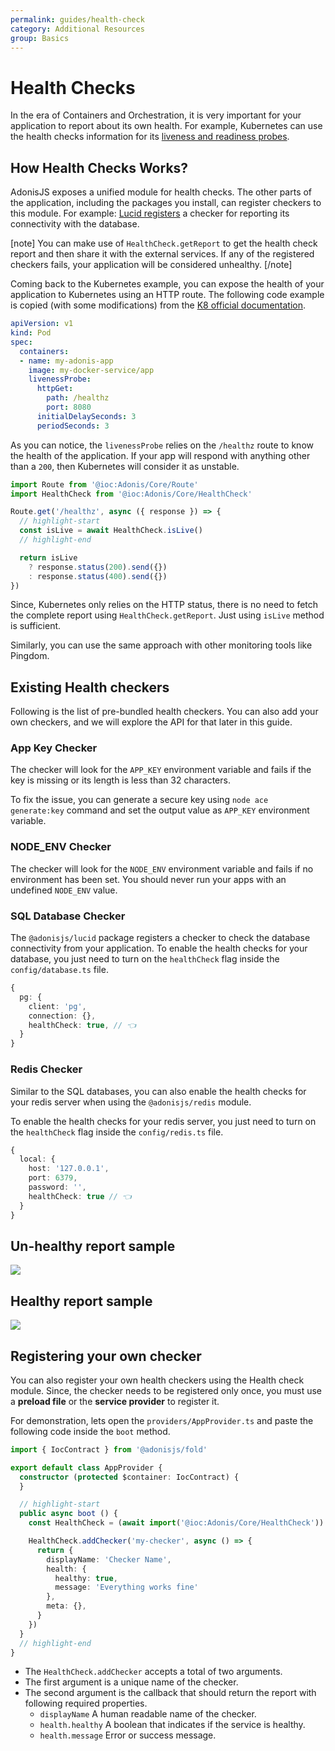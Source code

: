 ```yaml
---
permalink: guides/health-check
category: Additional Resources
group: Basics
---
```


# Health Checks

In the era of Containers and Orchestration, it is very important for your application to report about its own health. For example, Kubernetes can use the health checks information for its [liveness and readiness probes](https://kubernetes.io/docs/tasks/configure-pod-container/configure-liveness-readiness-startup-probes/).

## How Health Checks Works?
AdonisJS exposes a unified module for health checks. The other parts of the application, including the packages you install, can register checkers to this module. For example: [Lucid registers](https://github.com/adonisjs/lucid/blob/develop/providers/DatabaseProvider.ts#L73) a checker for reporting its connectivity with the database.

[note]
You can make use of `HealthCheck.getReport` to get the health check report and then share it with the external services.
If any of the registered checkers fails, your application will be considered unhealthy.
[/note]

Coming back to the Kubernetes example, you can expose the health of your application to Kubernetes using an HTTP route. The following code example is copied (with some modifications) from the [K8 official documentation](https://kubernetes.io/docs/tasks/configure-pod-container/configure-liveness-readiness-startup-probes/#define-a-liveness-http-request).

```yaml
apiVersion: v1
kind: Pod
spec:
  containers:
  - name: my-adonis-app
    image: my-docker-service/app
    livenessProbe:
      httpGet:
        path: /healthz
        port: 8080
      initialDelaySeconds: 3
      periodSeconds: 3
```

As you can notice, the `livenessProbe` relies on the `/healthz` route to know the health of the application. If your app will respond with anything other than a `200`, then Kubernetes will consider it as unstable.

```ts
import Route from '@ioc:Adonis/Core/Route'
import HealthCheck from '@ioc:Adonis/Core/HealthCheck'

Route.get('/healthz', async ({ response }) => {
  // highlight-start
  const isLive = await HealthCheck.isLive()
  // highlight-end

  return isLive
    ? response.status(200).send({})
    : response.status(400).send({})
})
```

Since, Kubernetes only relies on the HTTP status, there is no need to fetch the complete report using `HealthCheck.getReport`. Just using `isLive` method is sufficient.

Similarly, you can use the same approach with other monitoring tools like Pingdom.

## Existing Health checkers
Following is the list of pre-bundled health checkers. You can also add your own checkers, and we will explore the API for that later in this guide.

### App Key Checker
The checker will look for the `APP_KEY` environment variable and fails if the key is missing or its length is less than 32 characters.

To fix the issue, you can generate a secure key using `node ace generate:key` command and set the output value as `APP_KEY` environment variable.

### NODE_ENV Checker
The checker will look for the `NODE_ENV` environment variable and fails if no environment has been set. You should never run your apps with an undefined `NODE_ENV` value.

### SQL Database Checker
The `@adonisjs/lucid` package registers a checker to check the database connectivity from your application. To enable the health checks for your database, you just need to turn on the `healthCheck` flag inside the `config/database.ts` file.

```ts
{
  pg: {
    client: 'pg',
    connection: {},
    healthCheck: true, // 👈
  }
}
```

### Redis Checker
Similar to the SQL databases, you can also enable the health checks for your redis server when using the `@adonisjs/redis` module.

To enable the health checks for your redis server, you just need to turn on the `healthCheck` flag inside the `config/redis.ts` file.

```ts
{
  local: {
    host: '127.0.0.1',
    port: 6379,
    password: '',
    healthCheck: true // 👈
  }
}
```

## Un-healthy report sample

![](https://res.cloudinary.com/adonis-js/image/upload/v1592214549/adonisjs.com/unhealthy-health-check.png)

## Healthy report sample

![](https://res.cloudinary.com/adonis-js/image/upload/v1592214549/adonisjs.com/health-check-healthy.png)

## Registering your own checker
You can also register your own health checkers using the Health check module. Since, the checker needs to be registered only once, you must use a **preload file** or the **service provider** to register it.

For demonstration, lets open the `providers/AppProvider.ts` and paste the following code inside the `boot` method.

```ts
import { IocContract } from '@adonisjs/fold'

export default class AppProvider {
  constructor (protected $container: IocContract) {
  }

  // highlight-start
  public async boot () {
    const HealthCheck = (await import('@ioc:Adonis/Core/HealthCheck')).default

    HealthCheck.addChecker('my-checker', async () => {
      return {
        displayName: 'Checker Name',
        health: {
          healthy: true,
          message: 'Everything works fine'
        },
        meta: {},
      }
    })
  }
  // highlight-end
}
```

- The `HealthCheck.addChecker` accepts a total of two arguments.
- The first argument is a unique name of the checker.
- The second argument is the callback that should return the report with following required properties.
  - `displayName` A human readable name of the checker.
  - `health.healthy` A boolean that indicates if the service is healthy.
  - `health.message` Error or success message.
